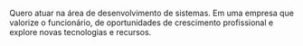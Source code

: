 Quero atuar na área de desenvolvimento de sistemas.
Em uma empresa que valorize o funcionário, de oportunidades de crescimento profissional e explore novas tecnologias e recursos. 
